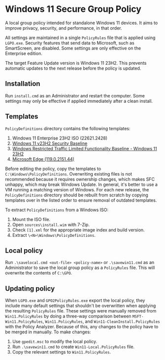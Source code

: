 # Windows 11 Secure Group Policy

A local group policy intended for standalone Windows 11 devices. It aims to improve privacy, security, and performance, in that order.

All settings are maintained in a single `PolicyRules` file that is applied using `LGPO.exe`. Security features that send data to Microsoft, such as SmartScreen, are disabled. Some settings are only effective on the Enterprise edition.

The target Feature Update version is Windows 11 23H2. This prevents automatic updates to the next release before the policy is updated.

## Installation

Run `install.cmd` as an Administrator and restart the computer. Some settings may only be effective if applied immediately after a clean install.

## Templates

`PolicyDefinitions` directory contains the following templates:

1. Windows 11 Enterprise 23H2 ISO (22621.2428)
2. [Windows 11 v23H2 Security Baseline][SCT]
3. [Windows Restricted Traffic Limited Functionality Baseline - Windows 11 23H2][RTLFB]
4. [Microsoft Edge (119.0.2151.44)][Edge]

[SCT]: https://www.microsoft.com/en-us/download/details.aspx?id=55319
[RTLFB]: https://learn.microsoft.com/en-us/windows/privacy/manage-connections-from-windows-operating-system-components-to-microsoft-services
[Edge]: https://www.microsoft.com/en-us/edge/business/download

Before editing the policy, copy the templates to `C:\Windows\PolicyDefinitions`. Overwriting existing files is not recommended because it requires ownership changes, which makes SFC unhappy, which may break Windows Update. In general, it's better to use a VM running a matching version of Windows. For each new release, the `PolicyDefinitions` directory should be rebuilt from scratch by copying templates over in the listed order to ensure removal of outdated templates.

To extract `PolicyDefinitions` from a Windows ISO:

1. Mount the ISO file.
2. Open `sources\install.wim` with 7-Zip.
3. Check `[1].xml` for the appropriate image index and build version.
4. Extract `\<N>\Windows\PolicyDefinitions`.

## Local policy

Run `.\savelocal.cmd <out-file> <policy-name>` or `.\savewin11.cmd` as an Administrator to save the local group policy as a `PolicyRules` file. This will overwrite the contents of `C:\GPO`.

## Updating policy

When `LGPO.exe` and `GPO2PolicyRules.exe` export the local policy, they include many default settings that shouldn't be overwritten when applying the resulting `PolicyRules` file. These settings were manually removed from `Win11.PolicyRules` by doing a three-way comparison between `MSFT-Win11.PolicyRules`, `Win11.PolicyRules`, and `Win11-CleanInstall.PolicyRules` with the Policy Analyzer. Because of this, any changes to the policy have to be merged in manually. To make changes:

1. Use `gpedit.msc` to modify the local policy.
2. Run `.\savewin11.cmd` to create `Win11-Local.PolicyRules` file.
3. Copy the relevant settings to `Win11.PolicyRules`.
